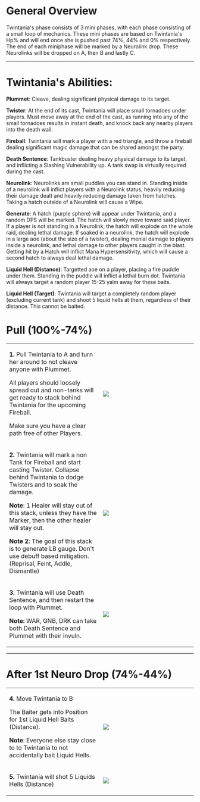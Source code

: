 # General Overview

Twintania's phase consists of 3 mini phases, with each phase consisting of a small loop of mechanics.
These mini phases are based on Twintania's Hp% and will end once she is pushed past 74%, 44% and 0% respectively.
The end of each miniphase will be marked by a Neurolink drop.
These Neurolinks will be dropped on A, then B and lastly C.

---

# Twintania's Abilities:

**Plummet**: Cleave, dealing significant physical damage to its target.

**Twister**: At the end of its cast, Twintania will place small tornadoes under players. Must move away at the end of the cast, as running into any of the small tornadoes results in instant death, and knock back any nearby players into the death wall.

**Fireball**: Twintania will mark a player with a red triangle, and throw a fireball dealing significant magic damage that can be shared amongst the party.

**Death Sentence**: Tankbuster dealing heavy physical damage to its target, and inflicting a Slashing Vulnerability up. A tank swap is virtually required during the cast.

**Neurolink**: Neurolinks are small puddles you can stand in.  Standing inside of a neurolink will inflict players with a Neurolink status, heavily reducing their damage dealt and heavily reducing damage taken from hatches. Taking a hatch outside of a Neurolink will cause a Wipe. 

**Generate**: A hatch (purple sphere) will appear under Twintania, and a random DPS will be marked. The hatch will slowly move toward said player. If a player is not standing in a Neurolink, the hatch will explode on the whole raid, dealing lethal damage. If soaked in a neurolink, the hatch will explode in a large aoe (about the size of a twister), dealing menial damage to players inside a neurolink, and lethal damage to other players caught in the blast. Getting hit by a Hatch will inflict Mana Hypersensitivity, which will cause a second hatch to always deal lethal damage. 

**Liquid Hell (Distance)**: Targetted aoe on a player, placing a fire puddle under them. Standing in the puddle will inflict a lethal burn dot. Twintania will always target a random player 15-25 yalm away for these baits.

**Liquid Hell (Target)**: Twintania will target a completely random player (excluding current tank) and shoot 5 liquid hells at them, regardless of their distance. This cannot be baited.


# Pull (100%-74%)

<table>
  <tr>
    <td width="50%"><p><b>1.</b> Pull Twintania to A and turn her around to not cleave anyone with Plummet.</p>  
<p>All players should loosely spread out and non-tanks will get ready to stack behind Twintania for the upcoming Fireball.</p> 
<p>Make sure you have a clear path free of other Players.</p></td>
    <td><img src="http src="https://github.com/cliaux/lpdu.github.io/blob/main/ucob/images/P1-Twintania/Twintania_01.png"></td>
  </tr>
  <tr>
    <td width="50%"><p><b>2.</b> Twintania will mark a non Tank for Fireball and start casting Twister. Collapse behind Twintania to dodge Twisters and to soak the damage.</p>

**Note**: 1 Healer will stay out of this stack, unless they have the Marker, then the other healer will stay out.</p>

**Note 2**: The goal of this stack is to generate LB gauge. Don't use debuff based mitigation. (Reprisal, Feint, Addle, Dismantle)
    </td>
    <td><img src="https://github.com/cliaux/lpdu.github.io/blob/main/ucob/images/P1-Twintania/Twintania_02.png"></td>
  </tr>
  <tr>
    <td width="50%"><p><b>3.</b> Twintania will use Death Sentence, and then restart the loop with Plummet.</p>

**Note:** WAR, GNB, DRK can take both Death Sentence and Plummet with their invuln.
    </td>
    <td><img src="https://github.com/cliaux/lpdu.github.io/blob/main/ucob/images/P1-Twintania/Twintania_03.png"></td>
  </tr>
</table>

---

# After 1st Neuro Drop (74%-44%)

<table>
  <tr>
    <td width="50%"><p><b>4.</b> Move Twintania to B</p>
  <p>The Baiter gets into Position for 1st Liquid Hell Baits (Distance).</p>

**Note**: Everyone else stay close to to Twintania to not accidentally bait Liquid Hells.
    <td><img src="https://github.com/cliaux/lpdu.github.io/blob/main/ucob/images/P1-Twintania/Twintania_04.png"></td>
  </tr>

<tr>
    <td width="50%"><p><b>5.</b> Twintania will shot 5 Liquids Hells (Distance)</p>
    <td><img src="https://github.com/cliaux/lpdu.github.io/blob/main/ucob/images/P1-Twintania/Twintania_05.png"></td>
  </tr>
</table> 
